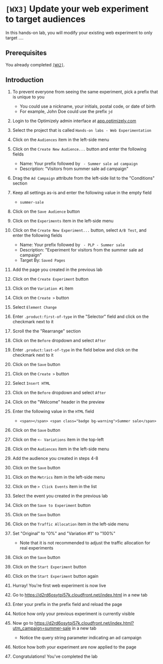# `[WX3]`  Update your web experiment to target audiences

In this hands-on lab, you will modify your existing web experiment to only target ....

## Prerequisites

You already completed [`[WX2]`](../wx2/).

## Introduction

1. To prevent everyone from seeing the same experiment, pick a prefix that is unique to you
    - You could use a nickname, your initials, postal code, or date of birth
    - For example, John Doe could use the prefix `jd`
1. Login to the Optimizely admin interface at [app.optimizely.com](https://app.optimizely.com/)
1. Select the project that is called `Hands-on labs - Web Experimentation`

1. Click on the `Audiences` item in the left-side menu
1. Click on the `Create New Audience...` button and enter the following fields
    - Name: Your prefix followed by ` - Summer sale ad campaign`
    - Description: "Visitors from summer sale ad campaign"
1. Drag the `Ad Campaign` attribute from the left-side list to the "Conditions" section
1. Keep all settings as-is and enter the following value in the empty field
    - `summer-sale`
1. Click on the `Save Audience` button

1. Click on the `Experiments` item in the left-side menu
1. Click on the `Create New Experiment...` button, select `A/B Test`, and enter the following fields
    - Name: Your prefix followed by ` - PLP - Summer sale`
    - Description: "Experiment for visitors from the summer sale ad campaign"
    - Target By: `Saved Pages`
1. Add the page you created in the previous lab
1. Click on the `Create Experiment` button

1. Click on the `Variation #1` item
1. Click on the `Create >` button
1. Select `Element Change`
1. Enter `.product:first-of-type` in the "Selector" field and click on the checkmark next to it
1. Scroll the the "Rearrange" section
1. Click on the `Before` dropdown and select `After`
1. Enter `.product:last-of-type` in the field below and click on the checkmark next to it
1. Click on the `Save` button

1. Click on the `Create >` button
1. Select `Insert HTML`
1. Click on the `Before` dropdown and select `After`
1. Click on the "Welcome" header in the preview
1. Enter the following value in the `HTML` field
    - `<span></span> <span class="badge bg-warning">Summer sale</span>`
1. Click on the `Save` button

1. Click on the `<- Variations` item in the top-left
1. Click on the `Audiences` item in the left-side menu
1. Add the audience you created in steps 4-8
1. Click on the `Save` button

1. Click on the `Metrics` item in the left-side menu
1. Click on the `> Click Events` item in the list
1. Select the event you created in the previous lab
1. Click on the `Save to Experiment` button
1. Click on the `Save` button

1. Click on the `Traffic Allocation` item in the left-side menu
1. Set "Original" to "0%" and "Variation #1" to "100%"
    - Note that it is not recommended to adjust the traffic allocation for real experiments
1. Click on the `Save` button

1. Click on the `Start Experiment` button
1. Click on the `Start Experiment` button again
1. Hurray! You're first web experiment is now live
1. Go to https://d2rd6osytpi57k.cloudfront.net/index.html in a new tab
1. Enter your prefix in the prefix field and reload the page
1. Notice how only your previous experiment is currently visible
1. Now go to https://d2rd6osytpi57k.cloudfront.net/index.html?utm_campaign=summer-sale in a new tab
    - Notice the query string parameter indicating an ad campaign
1. Notice how both your experiment are now applied to the page
1. Congratulations! You've completed the lab